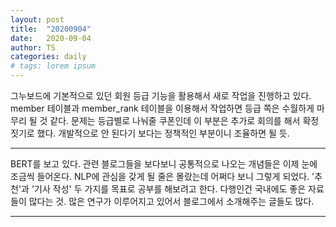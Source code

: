 ```yaml
---
layout: post
title:  "20200904"
date:   2020-09-04
author: TS
categories: daily
# tags: lorem ipsum
---
```


그누보드에 기본적으로 있던 회원 등급 기능을 활용해서 새로 작업을 진행하고 있다.
member 테이블과 member_rank 테이블을 이용해서 작업하면 등급 쪽은 수월하게 마무리 될 것 같다.
문제는 등급별로 나눠줄 쿠폰인데 이 부분은 추가로 회의를 해서 확정짓기로 했다.
개발적으로 안 된다기 보다는 정책적인 부분이니 조율하면 될 듯.

---

BERT를 보고 있다.
관련 블로그들을 보다보니 공통적으로 나오는 개념들은 이제 눈에 조금씩 들어온다.
NLP에 관심을 갖게 될 줄은 몰랐는데 어쩌다 보니 그렇게 되었다.
'추천'과 '기사 작성' 두 가지를 목표로 공부를 해보려고 한다.
다행인건 국내에도 좋은 자료들이 많다는 것.
많은 연구가 이루어지고 있어서 블로그에서 소개해주는 글들도 많다.

---

